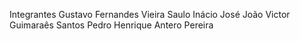 Integrantes 
Gustavo Fernandes Vieira 
Saulo Inácio José
João Victor Guimaraês Santos
Pedro Henrique Antero Pereira 
